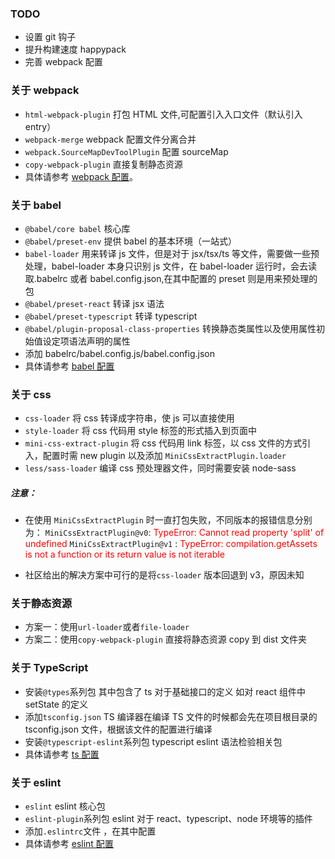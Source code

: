 ### TODO

- 设置 git 钩子
- 提升构建速度 happypack
- 完善 webpack 配置

### 关于 webpack

- `html-webpack-plugin` 打包 HTML 文件,可配置引入入口文件（默认引入 entry）
- `webpack-merge` webpack 配置文件分离合并
- `webpack.SourceMapDevToolPlugin` 配置 sourceMap
- `copy-webpack-plugin` 直接复制静态资源
- 具体请参考 [webpack 配置](https://www.webpackjs.com/configuration/)。

### 关于 babel

- `@babel/core babel` 核心库
- `@babel/preset-env` 提供 babel 的基本环境（一站式）
- `babel-loader` 用来转译 js 文件，但是对于 jsx/tsx/ts 等文件，需要做一些预处理，babel-loader 本身只识别 js 文件，在 babel-loader 运行时，会去读取.babelrc 或者 babel.config.json,在其中配置的 preset 则是用来预处理的包
- `@babel/preset-react` 转译 jsx 语法
- `@babel/preset-typescript` 转译 typescript
- `@babel/plugin-proposal-class-properties` 转换静态类属性以及使用属性初始值设定项语法声明的属性
- 添加 babelrc/babel.config.js/babel.config.json
- 具体请参考 [babel 配置](https://babel.docschina.org/docs/en/7.0.0/configuration/)

### 关于 css

- `css-loader` 将 css 转译成字符串，使 js 可以直接使用
- `style-loader` 将 css 代码用 style 标签的形式插入到页面中
- `mini-css-extract-plugin` 将 css 代码用 link 标签，以 css 文件的方式引入，配置时需 new plugin 以及添加 `MiniCssExtractPlugin.loader`
- `less/sass-loader` 编译 css 预处理器文件，同时需要安装 node-sass

##### 注意：

- 在使用 `MiniCssExtractPlugin` 时一直打包失败，不同版本的报错信息分别为：
  `MiniCssExtractPlugin@v0`: <font color="red">TypeError: Cannot read property 'split' of undefined</font>
  `MiniCssExtractPlugin@v1` : <font color="red">TypeError: compilation.getAssets is not a function or its return value is not iterable</font>

- 社区给出的解决方案中可行的是将`css-loader` 版本回退到 v3，原因未知

### 关于静态资源

- 方案一：使用`url-loader`或者`file-loader`
- 方案二：使用`copy-webpack-plugin` 直接将静态资源 copy 到 dist 文件夹

### 关于 TypeScript

- 安装`@types`系列包 其中包含了 ts 对于基础接口的定义 如对 react 组件中 setState 的定义
- 添加`tsconfig.json` TS 编译器在编译 TS 文件的时候都会先在项目根目录的 tsconfig.json 文件，根据该文件的配置进行编译
- 安装`@typescript-eslint`系列包 typescript eslint 语法检验相关包
- 具体请参考 [ts 配置](https://www.tslang.cn/docs/handbook/tsconfig-json.html)

### 关于 eslint

- `eslint` eslint 核心包
- `eslint-plugin`系列包 eslint 对于 react、typescript、node 环境等的插件
- 添加`.eslintrc`文件 ，在其中配置
- 具体请参考 [eslint 配置](http://eslint.cn/docs/rules/)
